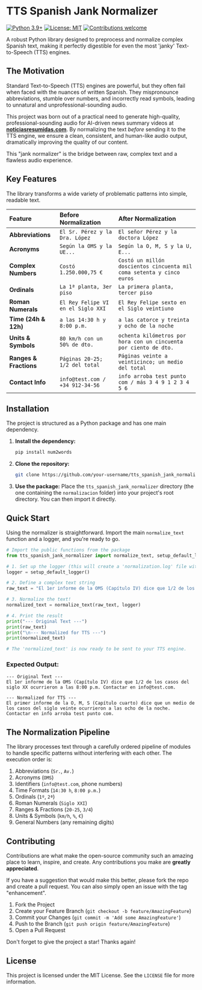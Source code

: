 # TTS Spanish Jank Normalizer

[![Python 3.9+](https://img.shields.io/badge/python-3.9+-blue.svg)](https://www.python.org/downloads/release/python-390/)
[![License: MIT](https://img.shields.io/badge/License-MIT-yellow.svg)](https://opensource.org/licenses/MIT)
[![Contributions welcome](https://img.shields.io/badge/contributions-welcome-brightgreen.svg?style=flat)](./CONTRIBUTING.md)

A robust Python library designed to preprocess and normalize complex Spanish text, making it perfectly digestible for even the most 'janky' Text-to-Speech (TTS) engines.

## The Motivation

Standard Text-to-Speech (TTS) engines are powerful, but they often fail when faced with the nuances of written Spanish. They mispronounce abbreviations, stumble over numbers, and incorrectly read symbols, leading to unnatural and unprofessional-sounding audio.

This project was born out of a practical need to generate high-quality, professional-sounding audio for AI-driven news summary videos at **[noticiasresumidas.com](https://noticiasresumidas.com)**. By normalizing the text *before* sending it to the TTS engine, we ensure a clean, consistent, and human-like audio output, dramatically improving the quality of our content.

This "jank normalizer" is the bridge between raw, complex text and a flawless audio experience.

## Key Features

The library transforms a wide variety of problematic patterns into simple, readable text.

| Feature | Before Normalization | After Normalization |
| :--- | :--- | :--- |
| **Abbreviations** | `El Sr. Pérez y la Dra. López` | `El señor Pérez y la doctora López` |
| **Acronyms** | `Según la OMS y la UE...` | `Según la O, M, S y la U, E...` |
| **Complex Numbers** | `Costó 1.250.000,75 €` | `Costó un millón doscientos cincuenta mil coma setenta y cinco euros` |
| **Ordinals** | `La 1ª planta, 3er piso` | `La primera planta, tercer piso` |
| **Roman Numerals** | `El Rey Felipe VI en el Siglo XXI` | `El Rey Felipe sexto en el Siglo veintiuno` |
| **Time (24h & 12h)** | `a las 14:30 h y 8:00 p.m.` | `a las catorce y treinta y ocho de la noche` |
| **Units & Symbols** | `80 km/h con un 50% de dto.` | `ochenta kilómetros por hora con un cincuenta por ciento de dto.` |
| **Ranges & Fractions**| `Páginas 20-25; 1/2 del total` | `Páginas veinte a veinticinco; un medio del total` |
| **Contact Info**| `info@test.com / +34 912-34-56`| `info arroba test punto com / más 3 4 9 1 2 3 4 5 6` |

## Installation

The project is structured as a Python package and has one main dependency.

1.  **Install the dependency:**
    ```bash
    pip install num2words
    ```

2.  **Clone the repository:**
    ```bash
    git clone https://github.com/your-username/tts_spanish_jank_normalizer.git
    ```

3.  **Use the package:**
    Place the `tts_spanish_jank_normalizer` directory (the one containing the `normalizacion` folder) into your project's root directory. You can then import it directly.

## Quick Start

Using the normalizer is straightforward. Import the main `normalize_text` function and a logger, and you're ready to go.

```python
# Import the public functions from the package
from tts_spanish_jank_normalizer import normalize_text, setup_default_logger

# 1. Set up the logger (this will create a 'normalization.log' file with details)
logger = setup_default_logger()

# 2. Define a complex text string
raw_text = "El 1er informe de la OMS (Capítulo IV) dice que 1/2 de los casos del siglo XX ocurrieron a las 8:00 p.m. Contactar en info@test.com."

# 3. Normalize the text!
normalized_text = normalize_text(raw_text, logger)

# 4. Print the result
print("--- Original Text ---")
print(raw_text)
print("\n--- Normalized for TTS ---")
print(normalized_text)

# The 'normalized_text' is now ready to be sent to your TTS engine.
```

### Expected Output:

```
--- Original Text ---
El 1er informe de la OMS (Capítulo IV) dice que 1/2 de los casos del siglo XX ocurrieron a las 8:00 p.m. Contactar en info@test.com.

--- Normalized for TTS ---
El primer informe de la O, M, S (Capítulo cuarto) dice que un medio de los casos del siglo veinte ocurrieron a las ocho de la noche. Contactar en info arroba test punto com.
```

## The Normalization Pipeline

The library processes text through a carefully ordered pipeline of modules to handle specific patterns without interfering with each other. The execution order is:
1.  Abbreviations (`Sr.`, `Av.`)
2.  Acronyms (`OMS`)
3.  Identifiers (`info@test.com`, phone numbers)
4.  Time Formats (`14:30 h`, `8:00 p.m.`)
5.  Ordinals (`1º`, `2ª`)
6.  Roman Numerals (`Siglo XXI`)
7.  Ranges & Fractions (`20-25`, `3/4`)
8.  Units & Symbols (`km/h`, `%`, `€`)
9.  General Numbers (any remaining digits)

## Contributing

Contributions are what make the open-source community such an amazing place to learn, inspire, and create. Any contributions you make are **greatly appreciated**.

If you have a suggestion that would make this better, please fork the repo and create a pull request. You can also simply open an issue with the tag "enhancement".

1.  Fork the Project
2.  Create your Feature Branch (`git checkout -b feature/AmazingFeature`)
3.  Commit your Changes (`git commit -m 'Add some AmazingFeature'`)
4.  Push to the Branch (`git push origin feature/AmazingFeature`)
5.  Open a Pull Request

Don't forget to give the project a star! Thanks again!

## License

This project is licensed under the MIT License. See the `LICENSE` file for more information.
